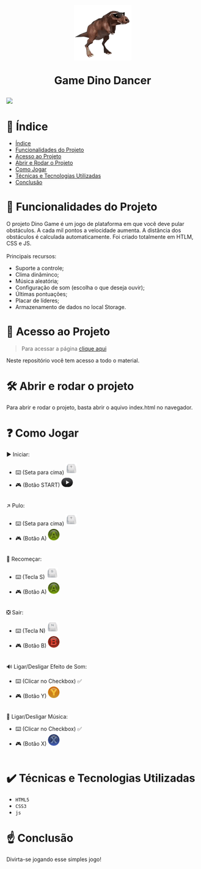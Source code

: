 <h1 align="center">
  <a href="https://wendell95araujo.github.io/dinogame.io/"><img src="img/dino.gif" width="150px" alt="dino dancer"/></a>
  <p>Game Dino Dancer</p>
</h1>

<img src="http://img.shields.io/static/v1?label=STATUS&message=CONCLUIDO&color=GREEN&style=plastic"/>

# 📘 Índice 

* [Índice](#-índice)
* [Funcionalidades do Projeto](#-funcionalidades-do-projeto)
* [Acesso ao Projeto](#-acesso-ao-projeto)
* [Abrir e Rodar o Projeto](#%EF%B8%8F-abrir-e-rodar-o-projeto)
* [Como Jogar](#-como-jogar)
* [Técnicas e Tecnologias Utilizadas](#%EF%B8%8F-t%C3%A9cnicas-e-tecnologias-utilizadas)
* [Conclusão](#%EF%B8%8F-conclusão)

# 🔨 Funcionalidades do Projeto

O projeto Dino Game é um jogo de plataforma em que você deve pular obstáculos. A cada mil pontos a velocidade aumenta. A distância dos obstáculos é calculada automaticamente.
Foi criado totalmente em HTLM, CSS e JS.
<br><br>
Principais recursos:

- Suporte a controle;
- Clima dinâminco;
- Música aleatória;
- Configuração de som (escolha o que deseja ouvir);
- Últimas pontuações;
- Placar de líderes;
- Armazenamento de dados no local Storage.


# 📁 Acesso ao Projeto

>Para acessar a página [clique aqui](https://wendell95araujo.github.io/dinogame.io/)

Neste repositório você tem acesso a todo o material.

# 🛠️ Abrir e rodar o projeto

Para abrir e rodar o projeto, basta abrir o aquivo index.html no navegador.

# ❓ Como Jogar

▶️ Iniciar:
- ⌨️ (Seta para cima) <img src="img/tecla_Cima.png" width="30px" alt="Seta para cima"/>
- 🎮 (Botão START) <img src="img/button_Start.png" width="30px" alt="Botão START"/>
<br><br>

↗️ Pulo:
- ⌨️ (Seta para cima) <img src="img/tecla_Cima.png" width="30px" alt="Seta para cima"/>
- 🎮 (Botão A) <img src="img/button_A.png" width="30px" alt="Botão A"/>
<br><br>

🔁 Recomeçar:
- ⌨️ (Tecla S) <img src="img/tecla_S.png" width="30px" alt="Tecla S"/>
- 🎮 (Botão A) <img src="img/button_A.png" width="30px" alt="Botão A"/>
<br><br>

❎ Sair:
- ⌨️ (Tecla N) <img src="img/tecla_N.png" width="30px" alt="Tecla N"/>
- 🎮 (Botão B) <img src="img/button_B.png" width="30px" alt="Botão B"/>
<br><br>

🔊 Ligar/Desligar Efeito de Som:
- ⌨️ (Clicar no Checkbox) ✅
- 🎮 (Botão Y) <img src="img/button_Y.png" width="30px" alt="Botão Y"/>
<br><br>

🎵 Ligar/Desligar Música:
- ⌨️ (Clicar no Checkbox) ✅
- 🎮 (Botão X) <img src="img/button_X.png" width="30px" alt="Botão X"/>
<br><br>

# ✔️ Técnicas e Tecnologias Utilizadas

- ``HTML5``
- ``CSS3``
- ``js``

# ☝️ Conclusão
Divirta-se jogando esse simples jogo!
